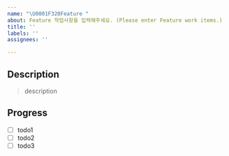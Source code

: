 ```yaml
---
name: "\U0001F320Feature "
about: Feature 작업사항을 입력해주세요. (Please enter Feature work items.)
title: ''
labels: ''
assignees: ''

---
```


## Description

> description


## Progress
- [ ] todo1
- [ ] todo2
- [ ] todo3
